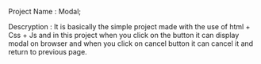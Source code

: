 Project Name : Modal;

Descryption : It is basically the simple project made with the use of html + Css + Js and in this project when you click on the button it can display modal on browser and when you click on cancel button it can cancel it and return to previous page.